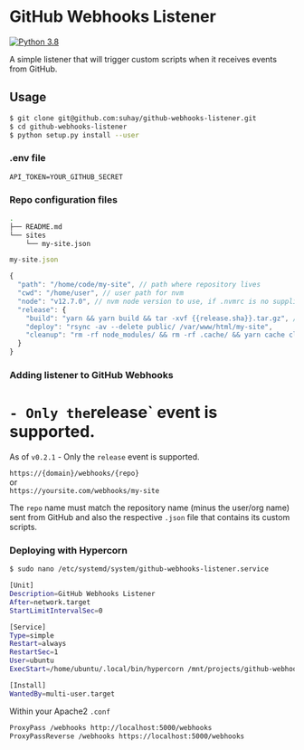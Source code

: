 # GitHub Webhooks Listener

[![Python 3.8](https://img.shields.io/badge/python-3.8-blue.svg)](https://www.python.org/downloads/release/python-380/)

A simple listener that will trigger custom scripts when it receives events from GitHub.

## Usage

```bash
$ git clone git@github.com:suhay/github-webhooks-listener.git
$ cd github-webhooks-listener
$ python setup.py install --user
```

### .env file

```
API_TOKEN=YOUR_GITHUB_SECRET
```

### Repo configuration files

```bash
.
├── README.md
└── sites
    └── my-site.json
```

```js
my-site.json

{
  "path": "/home/code/my-site", // path where repository lives
  "cwd": "/home/user", // user path for nvm
  "node": "v12.7.0", // nvm node version to use, if .nvmrc is no supplied
  "release": {
    "build": "yarn && yarn build && tar -xvf {{release.sha}}.tar.gz", // you may use handlebar notation to inject GitHub payload values into your steps
    "deploy": "rsync -av --delete public/ /var/www/html/my-site",
    "cleanup": "rm -rf node_modules/ && rm -rf .cache/ && yarn cache clean"
  }
}
```

### Adding listener to GitHub Webhooks

` - Only the `release` event is supported.
=======
As of `v0.2.1` - Only the `release` event is supported.

`https://{domain}/webhooks/{repo}`  
or  
`https://yoursite.com/webhooks/my-site`

The `repo` name must match the repository name (minus the user/org name) sent from GitHub and also the respective `.json` file that contains its custom scripts.

### Deploying with Hypercorn

```bash
$ sudo nano /etc/systemd/system/github-webhooks-listener.service
```

```bash
[Unit]
Description=GitHub Webhooks Listener
After=network.target
StartLimitIntervalSec=0

[Service]
Type=simple
Restart=always
RestartSec=1
User=ubuntu
ExecStart=/home/ubuntu/.local/bin/hypercorn /mnt/projects/github-webhooks-listener/src/app --bind 127.0.0.1:5000

[Install]
WantedBy=multi-user.target
```

Within your Apache2 `.conf`

```bash
ProxyPass /webhooks http://localhost:5000/webhooks
ProxyPassReverse /webhooks https://localhost:5000/webhooks
```
